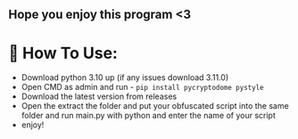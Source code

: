 ## Hope you enjoy this program <3

# 📌 How To Use:
- Download python 3.10 up (if any issues download 3.11.0)
- Open CMD as admin and run - ``pip install pycryptodome pystyle``
- Download the latest version from releases 
- Open the extract the folder and put your obfuscated script into the same folder and run main.py with python and enter the name of your script
- enjoy!
